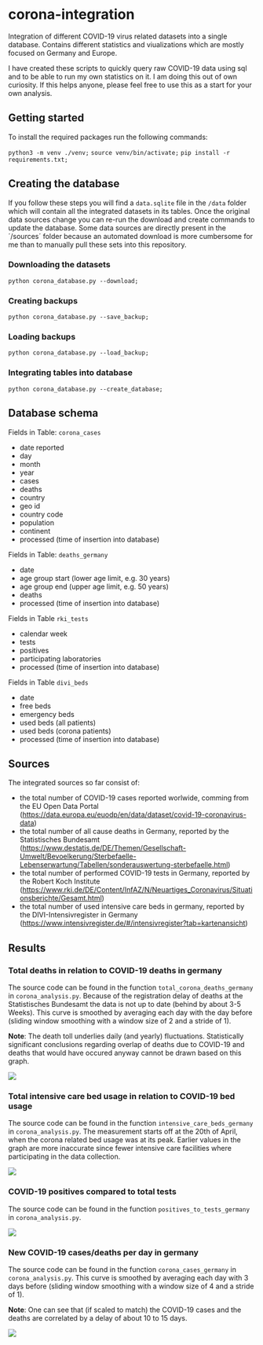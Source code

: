 # corona-integration
Integration of different COVID-19 virus related datasets into a single database. Contains different statistics and viualizations which are mostly focused on Germany and Europe.

I have created these scripts to quickly query raw COVID-19 data using sql and to be able to run my own statistics on it. I am doing this out of own curiosity. If this helps anyone, please feel free to use this as a start for your own analysis.


## Getting started
To install the required packages run the following commands:

`python3 -m venv ./venv;`
`source venv/bin/activate;`
`pip install -r requirements.txt;`


## Creating the database
If you follow these steps you will find a `data.sqlite` file in the `/data` folder which will contain all the integrated datasets in its tables. Once the original data sources change you can re-run the download and create commands to update the database. Some data sources are directly present in the ´/sources´ folder because an automated download is more cumbersome for me than to manually pull these sets into this repository.

### Downloading the datasets
`python corona_database.py --download;`

### Creating backups
`python corona_database.py --save_backup;`

### Loading backups
`python corona_database.py --load_backup;`

### Integrating tables into database
`python corona_database.py --create_database;`


## Database schema
Fields in Table: `corona_cases`
* date reported
* day
* month
* year
* cases
* deaths
* country
* geo id
* country code
* population
* continent
* processed (time of insertion into database)

Fields in Table: `deaths_germany`
* date
* age group start (lower age limit, e.g. 30 years)
* age group end (upper age limit, e.g. 50 years)
* deaths
* processed (time of insertion into database)

Fields in Table `rki_tests`
* calendar week
* tests
* positives
* participating laboratories
* processed (time of insertion into database)

Fields in Table `divi_beds`
* date
* free beds
* emergency beds
* used beds (all patients)
* used beds (corona patients)
* processed (time of insertion into database)


## Sources
The integrated sources so far consist of:
* the total number of COVID-19 cases reported worlwide, comming from the EU Open Data Portal (https://data.europa.eu/euodp/en/data/dataset/covid-19-coronavirus-data) 
* the total number of all cause deaths in Germany, reported by the Statistisches Bundesamt (https://www.destatis.de/DE/Themen/Gesellschaft-Umwelt/Bevoelkerung/Sterbefaelle-Lebenserwartung/Tabellen/sonderauswertung-sterbefaelle.html)
* the total number of performed COVID-19 tests in Germany, reported by the Robert Koch Institute (https://www.rki.de/DE/Content/InfAZ/N/Neuartiges_Coronavirus/Situationsberichte/Gesamt.html)
* the total number of used intensive care beds in germany, reported by the DIVI-Intensivregister in Germany (https://www.intensivregister.de/#/intensivregister?tab=kartenansicht)


## Results

### Total deaths in relation to COVID-19 deaths in germany
The source code can be found in the function `total_corona_deaths_germany` in `corona_analysis.py`. Because of the registration delay of deaths at the Statistisches Bundesamt the data is not up to date (behind by about 3-5 Weeks). This curve is smoothed by averaging each day with the day before (sliding window smoothing with a window size of 2 and a stride of 1).

**Note**: The death toll underlies daily (and yearly) fluctuations. Statistically significant conclusions regarding overlap of deaths due to COVID-19 and deaths that would have occured anyway cannot be drawn based on this graph.

![](results/corona_total_deaths_germany.png)

### Total intensive care bed usage in relation to COVID-19 bed usage
The source code can be found in the function `intensive_care_beds_germany` in `corona_analysis.py`. The measurement starts off at the 20th of April, when the corona related bed usage was at its peak. Earlier values in the graph are more inaccurate since fewer intensive care facilities where participating in the data collection.

![](results/intensive_care_beds_germany.png)

### COVID-19 positives compared to total tests
The source code can be found in the function `positives_to_tests_germany` in `corona_analysis.py`. 

![](results/test_positive_ratio_germany.png)

### New COVID-19 cases/deaths per day in germany
The source code can be found in the function `corona_cases_germany` in `corona_analysis.py`. This curve is smoothed by averaging each day with 3 days before (sliding window smoothing with a window size of 4 and a stride of 1).

**Note**: One can see that (if scaled to match) the COVID-19 cases and the deaths are correlated by a delay of about 10 to 15 days.

![](results/corona_new_cases_germany.png)
